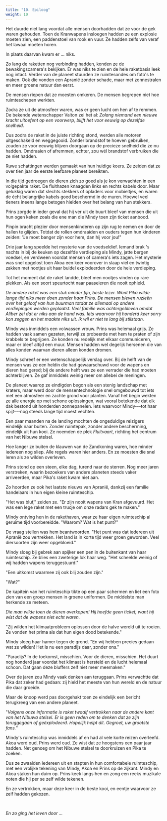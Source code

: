 ```yaml
---
title: "10. Epiloog"
weight: 10
---
```


Het duurde niet lang voordat alle mensen doorhadden dat ze voor de gek waren gehouden. Toen de Kranwapens insloegen hadden ze een explosie moeten zien, een paddenstoel van rook en vuur. Ze hadden zelfs van veraf het lawaai moeten horen.

In plaats daarvan kwam er ... niks.

Zo lang de raketten nog verbinding hadden, konden ze de bewakingscamera's bekijken. Er was niks te zien en de hele raketbasis leek nog intact. Verder van de planeet stuurden ze ruimtesondes om foto's te maken. Ook die vonden een Apranië zonder schade, maar met zonnestralen en meer groene natuur dan eerst.

De mensen riepen dat ze moesten omkeren. De mensen begrepen niet hoe ruimteschepen werkten.

Zodra ze uit de atmosfeer waren, was er geen lucht om hen af te remmen. De bekende wetenschapper Valton zei het al: _Zolang niemand een nieuwe kracht uitoefent op een voorwerp, blijft het voor eeuwig op dezelfde snelheid._ 

Dus zodra de raket in de juiste richting stond, werden alle motoren uitgeschakeld en weggegooid. Zonder brandstof te hoeven gebruiken, zouden ze voor eeuwig blijven doorgaan op de precieze snelheid die ze nu hadden. Omdraaien of afremmen, echter, zou wél brandstof verbruiken die ze niet hadden.

Ruwe schattingen werden gemaakt van hun huidige koers. Ze zeiden dat ze over tien jaar de eerste leefbare planeet bereikten.

In die tijd gedroegen de dieren zich zo goed als je kon verwachten in een volgepakte raket. De fluithazen knaagden links en rechts kabels door. Maar gelukkig waren dat slechts stekkers of opladers voor mobieltjes, en waren de écht belangrijke kabels goed beschermd in de muren. Hoewel veel tieners ineens lange betogen hielden over het belang van hun stekkers.

Prins zorgde in ieder geval dat hij ver uit de buurt bleef van mensen die uit hun ogen keken zoals die ene man die Mindy toen zijn ticket aanbood.

Pinpin bracht plezier door mensenkinderen op zijn rug te nemen en door de hallen te glijden. Totdat de rollen omdraaiden en ouders tegen hun kinderen zeiden: "Je moet banger zijn voor hem, dan hij voor jou!"

Drie jaar lang speelde het mysterie van de voedseldief. Iemand brak 's nachts in bij de keuken op dezelfde verdieping als Mindy, jatte bergen voedsel, en verdween voordat mensen of camera's iets zagen. Het mysterie was snel opgelost toen Akoa een keer voorover in slaap viel en twintig zakken met nootjes uit haar buidel explodeerden door de hele verdieping. 

Tot het moment dat de raket landde, bleef men nootjes vinden op rare plekken. Als een soort speurtocht naar paaseieren die nooit ophield.

_De andere raket was een stuk minder fijn, beste lezer. Want Pika wilde lange tijd niks meer doen zonder haar Prins. De mensen bleven ruzieën over het geloof van hun buurman totdat ze allemaal op andere verdiepingen werden geplaatst. Veel familie was achtergebleven omdat Aliber zei dat er niks aan de hand was. Iets waarvoor hij honderd keer sorry kon zeggen en het maakte niks uit. Ik wil er niet te lang bij stilstaan._

Mindy was inmiddels een volwassen vrouw. Prins was helemaal grijs. Ze hadden vaak samen gezeten, terwijl ze probeerde met hem te praten of zijn krabbels te begrijpen. Ze konden nu redelijk met elkaar communiceren, maar er bleef altijd een muur. Mensen hadden wel degelijk hersenen die van alles konden waarvan dieren alleen konden dromen.

Mindy schreef er een wetenschappelijk verslag over. Bij de helft van de mensen was ze een heldin die had gewaarschuwd voor de wapens en dieren had gered; bij de andere helft was ze een verrader die had moeten achterblijven. Ze gaf inmiddels weinig meer om allebei de meningen.

De planeet waarop ze eindigden begon als een stenig landschap met kraters, maar werd door de mensentechnologie snel omgebouwd tot iets met een atmosfeer en zachte grond voor planten. Vanaf het begin wekten ze alle energie op met schone oplossingen, wat vooral betekende dat elk dak bestond uit honderden zonnepanelen. Iets waarvoor Mindy---tot haar spijt---nog steeds lange tijd moest vechten. 

Een paar maanden na de landing mochten de ongeduldige reizigers eindelijk naar buiten. Zonder ruimtepak, zonder andere bescherming, eindelijk uit hun kooi. Ze noemden de plek _Fluitvaart_, richting het centrum van het Nibuwe stelsel.

Hoe langer ze buiten de klauwen van de Zandkoning waren, hoe minder iedereen nog sliep. Alle regels waren hier anders. En ze moesten die snel leren als ze wilden overleven.

Prins stond op een steen, elke dag, turend naar de sterren. Nog meer jaren verstreken, waarin bezoekers van andere planeten steeds vaker arriveerden, maar Pika's raket kwam niet aan.

Zo hoorden ze ook het laatste nieuws van Apranië, dankzij een familie handelaars in hun eigen kleine ruimteschip.

"Het was bluf," zeiden ze. "Er zijn nooit wapens van Kran afgevuurd. Het was een lege raket met een trucje om onze radars gek te maken."

Mindy ontving hen in de rakethaven, waar ze haar eigen ruimteschip al geruime tijd voorbereidde. "Waarom? Wat is het punt?" 

De vraag stellen was hem beantwoorden. "Het punt was dat iedereen uit Apranië zou vertrekken. Het land is in korte tijd weer groen geworden. Veel diersoorten zijn weer opgebloeid."

Mindy sloeg bij gebrek aan spijker een pen in de buitenkant van haar ruimteschip. Ze blies een zweterige lok haar weg. "Het scheelde weinig of wij hadden wapens teruggestuurd."

"Een uitkomst waarmee zij ook blij zouden zijn."

"Wat?"

De kapitein van het ruimteschip tikte op een paar schermen en liet een foto zien van een groep mensen in groene uniformen. De middelste man herkende ze meteen. 

_Die man wilde toen de dieren overkopen! Hij hoefde geen ticket, want hij wíst dat de wapens niet echt waren._

"Zij wilden het klimaatprobleem oplossen door de halve wereld uit te roeien. Ze vonden het prima als dat hun eigen dood betekende."

Mindy sloeg haar hamer tegen de grond. "En wij hebben precies gedaan wat ze wilden! Het is nu een paradijs daar, zonder ons."

"Paradijs? In de toekomst, misschien. Voor de dieren, misschien. Het duurt nog honderd jaar voordat het klimaat is hersteld en de lucht helemaal schoon. Dat gaan deze bluffers zelf niet meer meemaken."

Over de jaren zou Mindy vaak denken aan teruggaan. Prins verwachtte dat Pika dat zeker had gedaan: zij hield het meeste van hun wereld en de natuur die daar groeide. 

Maar de knoop werd pas doorgehakt toen ze eindelijk een bericht terugkreeg van een andere planeet. 

"_Volgens onze informatie is raket twaalf vertrokken naar de andere kant van het Nibuwa stelsel. Er is geen reden om te denken dat ze zijn teruggegaan of geëxplodeerd. Hopelijk helpt dit. Gegroet, uw grootste fans._"

Mindy's ruimteschip was inmiddels af en had al vele korte reizen overleefd. Akoa werd oud. Prins werd oud. Ze wist dat ze hoogstens een paar jaar hadden. Net genoeg om het Nibuwe stelsel te doorkruizen en Pika te zoeken.

Dus ze zwaaiden iedereen uit en stapten in hun comfortabele ruimteschip, met een vrolijke tekening van Mindy, Akoa en Prins op de zijkant. Mindy en Akoa staken hun duim op. Prins keek langs hen en zong een reeks muzikale noten die hij per se zelf wilde tekenen.

En ze vertrokken, maar deze keer in de beste kooi, en eentje waarvoor ze zelf hadden gekozen.

&nbsp;

_En zo ging het leven door ..._